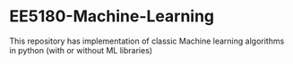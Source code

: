 # EE5180-Machine-Learning
This repository has implementation of classic Machine learning algorithms in python (with or without ML libraries)
